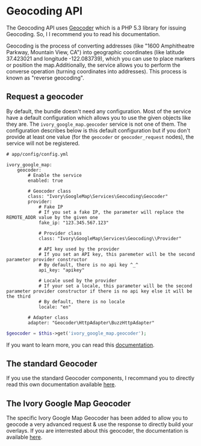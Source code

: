 # Geocoding API

The Geocoding API uses [Geocoder](http://github.com/willdurand/Geocoder) which is a PHP 5.3 library for issuing
Geocoding. So, I I recommend you to read his documentation.

Geocoding is the process of converting addresses (like "1600 Amphitheatre Parkway, Mountain View, CA") into
geographic coordinates (like latitude 37.423021 and longitude -122.083739), which you can use to place markers or
position the map.Additionally, the service allows you to perform the converse operation (turning coordinates into
addresses). This process is known as "reverse geocoding".

## Request a geocoder

By default, the bundle doesn't need any configuration. Most of the service have a default configuration which allows
you to use the given objects like they are. The ``ivory_google_map.geocoder`` service is not one of them. The
configuration describes below is this default configuration but if you don't provide at least one value (for the
`geocoder` or `geocoder_request` nodes), the service will not be registered.

```
# app/config/config.yml

ivory_google_map:
    geocoder:
        # Enable the service
        enabled: true

        # Geocoder class
        class: "Ivory\GoogleMap\Services\Geocoding\Geocoder"
        provider:
            # Fake IP
            # If you set a fake IP, the parameter will replace the REMOTE_ADDR value by the given one
            fake_ip: "123.345.567.123"

            # Provider class
            class: "Ivory\GoogleMap\Services\Geocoding\\Provider"

            # API key used by the provider
            # If you set an API key, this paremeter will be the second parameter provider constructor
            # By default, there is no api key ^_^
            api_key: "apikey"

            # Locale used by the provider
            # If your set a locale, this parameter will be the second parameter provider constructor if there is no api key else it will be the third
            # By default, there is no locale
            locale: "en"

        # Adapter class
        adapter: "Geocoder\HttpAdapter\BuzzHttpAdapter"
```

``` php
$geocoder = $this->get('ivory_google_map.geocoder');
```

If you want to learn more, you can read this
[documentation](http://github.com/egeloen/ivory-google-map/blob/master/doc/usage/services/geocoding/geocoder.md).

## The standard Geocoder

If you use the standard Geocoder components, I recommand you to directly read this own documentation available
[here](http://www.geocoder-php.org/).

## The Ivory Google Map Geocoder

The specific Ivory Google Map Geocoder has been added to allow you to geocode a very advanced request & use the
response to directly build your overlays. If you are interrested about this geocoder, the documentation is available
[here](http://github.com/egeloen/IvoryGoogleMapBundle/blob/master/Resources/doc/usage/services/geocoding/ivory_geocoder.md).
